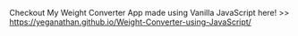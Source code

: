 Checkout My Weight Converter App made using Vanilla JavaScript here! >> https://yeganathan.github.io/Weight-Converter-using-JavaScript/
